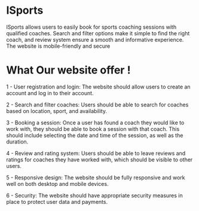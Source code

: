 # ISports

ISports allows users to easily book for sports coaching sessions with qualified coaches. Search and filter options make it simple to find the right coach, and review system ensure a smooth and informative experience. The website is mobile-friendly and secure

#                                                       What Our website offer !
1 - User registration and login: The website should allow users to create an account and log in to their account.

2 - Search and filter coaches: Users should be able to search for coaches based on location, sport, and availability. 

3 - Booking a session: Once a user has found a coach they would like to work with, they should be able to book a session with that coach. This should include selecting the date and time of the session, as well as the duration.

4 - Review and rating system: Users should be able to leave reviews and ratings for coaches they have worked with, which should be visible to other users.

5 - Responsive design: The website should be fully responsive and work well on both desktop and mobile devices.

6 - Security: The website should have appropriate security measures in place to protect user data and payments.

